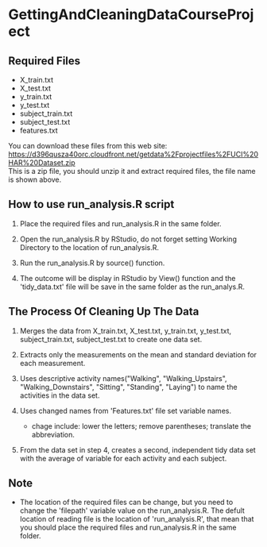 # GettingAndCleaningDataCourseProject

## Required Files

* X_train.txt
* X_test.txt
* y_train.txt
* y_test.txt
* subject_train.txt
* subject_test.txt
* features.txt

You can download these files from this web site:
https://d396qusza40orc.cloudfront.net/getdata%2Fprojectfiles%2FUCI%20HAR%20Dataset.zip    
This is a zip file, you should unzip it and extract required files, the file name is shown above.

## How to use run_analysis.R script

1. Place the required files and run_analysis.R in the same folder.

2. Open the run_analysis.R by RStudio, do not forget setting Working Directory to the location of run_analysis.R.

3. Run the run_analysis.R by source() function.

4. The outcome will be display in RStudio by View() function and the 'tidy_data.txt' file will be save in the same folder as the 
  run_analys.R.

## The Process Of Cleaning Up The Data

1. Merges the data from X_train.txt, X_test.txt, y_train.txt, y_test.txt, subject_train.txt, subject_test.txt 
  to create one data set.

2. Extracts only the measurements on the mean and standard deviation for each measurement.

3. Uses descriptive activity names("Walking", "Walking_Upstairs",  "Walking_Downstairs", "Sitting", "Standing", "Laying") 
  to name the activities in the data set.

4. Uses changed names from 'Features.txt' file set variable names.
    + chage include: lower the letters; remove parentheses; translate the abbreviation.
    
5. From the data set in step 4, creates a second, independent tidy data set with the average of variable for each activity and each subject.

## Note

* The location of the required files can be change, but you need to change the 'filepath' variable value on the run_analysis.R.
  The defult location of reading file is the location of 'run_analysis.R', that mean that you should 
  place the required files and run_analysis.R in the same folder.
